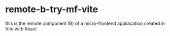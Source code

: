 # remote-b-try-mf-vite
this is the remote component (B) of a micro-frontend appliacation created in Vite with React
